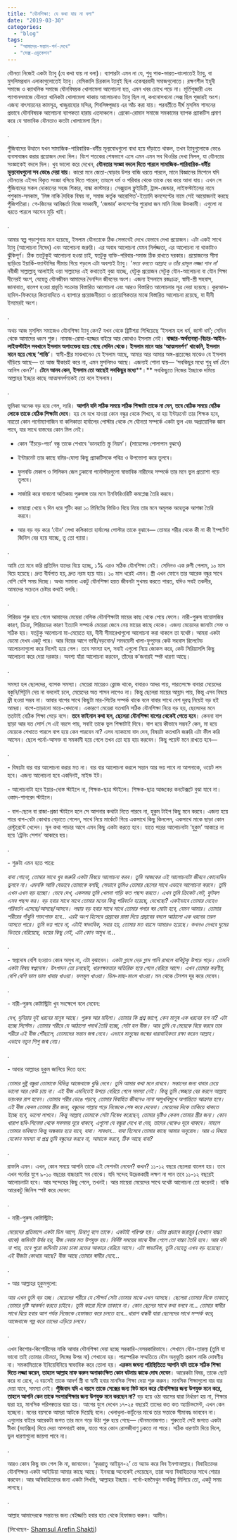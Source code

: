 ```yaml
---
title: "যৌনশিক্ষা: যে কথা যায় না বলা"
date: "2019-03-30"
categories: 
  - "blog"
tags: 
  - "আমাদের-সন্তান-পর্ন-দেখে"
  - "সেক্স-এডুকেশন"
---
```


যৌনতা নিজেই একটা ট্যাবু (যে কথা যায় না বলা)। ব্যাপারটা এমন না যে, শুধু পাক-ভারত-বাংলাতেই ট্যাবু, বা মুসলিমপ্রধান এলাকাগুলোতেই ট্যাবু। বেসিকালি চিরকাল ট্যাবুই ছিল একেশ্বরবাদী সমাজগুলোতে। রক্ষণশীল ইহুদী সমাজে ও ক্যাথলিক সমাজে যৌনবিষয়ক খোলামেলা আলোচনা হত, এমন খবর চোখে পড়ে না। মূর্তিপূজারী এবং প্যাগানসমাজে যৌনতা খানিকটা খোলামেলা থাকায় আলোচনাও ট্যাবু ছিল না, কখনোসখনো সেক্স ছিল পূজারই অংশ। এজন্য বাৎসায়নের কামসূত্র, খাজুরাহোর মন্দির, শিবলিঙ্গপূজায় এর আঁচ করা যায়। পরবর্তীতে দীর্ঘ মুসলিম শাসনের প্রভাবে যৌনবিষয়ক আলোচনা ব্যাপকতা হারায় এতদাঞ্চলে। গ্রেকো-রোমান সমাজে সমকামের ব্যাপক প্র্যাকটিস প্রমাণ করে যে স্বাভাবিক যৌনতাও কতটা খোলামেলা ছিল।

.

পুঁজিবাদের উত্থানে যখন সামাজিক-পারিবারিক-ধর্মীয় মূল্যবোধগুলো বাধা হয়ে দাঁড়াতে থাকল, তখন ট্যাবুগুলোকে ভেঙে ব্যবসাবান্ধব করার প্রয়োজন দেখা দিল। বিংশ শতকের শেষভাগে এসে এমন এমন সব থিওরির দেখা মিলল, যা যৌনতার সংজ্ঞাকেই বদলে দিল। খুব ভালো করে দেখেন, **যৌনতার সংজ্ঞা বদলে দিতে পারলে সামাজিক-পারিবারিক-ধর্মীয় মূল্যবোধগুলো সব ভেঙে দেয়া যায়**। কারো মনে জেতা-ঘোড়ার উপর বাজি ধরতে পারলে, মানে বিজ্ঞানের মিশেলে যদি যৌনতার এইসব বিকৃত সংজ্ঞা বসিয়ে দিতে পারেন; তাহলে ধর্ম ও পরিবার থেকে তাকে বের করে আনা যায়। এখন সে পুঁজিবাদের সকল দোকানের সহজ শিকার, বান্ধা কাস্টমার। সেক্সুয়াল ফ্লুইডিটি, ট্রান্স-জেন্ডার, লাইফস্টাইলের নামে পশুকাম-সমকাম, ‘লিঙ্গ নাকি দৈহিক বিষয় না, সমাজ কর্তৃক আরোপিত’-ইত্যাদি কনসেপ্টের নামে সেই আয়োজনই করছে পুঁজিপতিরা। গে-জিনের আবিষ্কর্তা নিজে সমকামী, ‘জেন্ডার’ কনসেপ্টের পুরোধা জন মানি নিজে উভকামী। এগুলো না ধরতে পারলে আসেন মুড়ি খাই।

.

আমার স্বল্প পড়াশুনায় মনে হয়েছে, ইসলাম যৌনতাকে ঠিক সেভাবেই দেখে যেভাবে দেখা প্রয়োজন। এটা একই সাথে ট্যাবু (আলোচনা নিষেধ) এবং আলোচনা জরুরি। এর অবাধ আলোচনা যেমন নির্লজ্জতা, এর আলোচনা না থাকাটাও ঝুঁকিপূর্ণ। ঠিক ততটুকুই আলোচনা হওয়া চাই, যতটুকু ব্যক্তি-পরিবার-সমাজ ঠিক রাখতে দরকার। প্রয়োজনের সীমা ছাড়িয়ে ইয়ার্কি-ফ্যান্টাসির সীমায় গিয়ে পড়লে এটা অবশ্যই ট্যাবু। ‘_সত্য বলতে আল্লাহ ও তাঁর রাসূল লজ্জা পান না_’ নবীজী সাল্লাল্লাহু আলাইহি ওয়া সাল্লামের এই কথাতেই বুঝা যাচ্ছে, যেটুকু প্রয়োজন সেটুকু যৌন-আলোচনা বা যৌন শিক্ষা দীনেরই অংশ, যেহেতু যৌনজীবন আমাদের দৈনন্দিন জীবনের অংশ। এজন্য ইসলামে রজঃচক্র, স্বামী-স্ত্রী সহবাস, জানাবাত, বালেগ হওয়া প্রভৃতি সংক্রান্ত বিস্তারিত আলোচনা এবং আরও বিস্তারিত আলোচনার সূত্র দেয়া হয়েছে। কুরআন-হাদিস-ফিকহের কিতাবাদিতে এ ব্যাপারে প্রয়োজনীয়তা ও প্রায়োগিকতার মাঝে বিস্তারিত আলোচনা রয়েছে, যা দীনী ইলমেরই অংশ।

.

অথচ আজ মুসলিম সমাজেও যৌনশিক্ষা ট্যাবু কেন? যখন থেকে ব্রিটিশরা শিখিয়েছে ‘ইসলাম হল ধর্ম, জাস্ট ধর্ম’; সেদিন থেকে আমাদের ধ্বংস শুরু। নামাজ-রোযা-হজ্জের বাইরে আর কোথাও ইসলাম নেই। **বাজার-অর্থব্যবস্থা-বিচার-আইন-লাইফস্টাইল সবখানে ইসলাম অপাংক্তেয় হয়ে গেছে সেদিন থেকে। ইসলাম মানে আর ‘আত্মসমর্পণ’ থাকেনি, ইসলাম মানে হয়ে গেছে ‘শান্তি’**। স্বামী-স্ত্রীর মাঝখানেও যে ইসলাম আছে, আমার আর আমার অঙ্গ-প্রত্যঙ্গের মাঝেও যে ইসলাম দাঁড়িয়ে আছে— তা আজ স্বীকারই করে না, এমন মুসলিমও আছে। এজন্যই শোনা যায়— ‘সবকিছুর মধ্যে শুধু ধর্ম টেনে আনিস কেন?’। **টেনে আনব কেন, ইসলাম তো আছেই সবকিছুর মধ্যে****।** সবকিছুতে নিজের ইচ্ছাকে দমিয়ে আল্লাহর ইচ্ছার কাছে আত্মসমর্পণকেই তো বলে ইসলাম।

.

ভূমিকা অনেক বড় হয়ে গেল, স্যরি। **আপনি যদি সঠিক সময়ে সঠিক শিক্ষাটা তাকে না দেন, তবে বেঠিক সময়ে বেঠিক লোকে তাকে বেঠিক শিক্ষাটা দেবে**। হয় সে বখে যাওয়া কোন বন্ধুর থেকে শিখবে, না হয় ইন্টারনেট তার শিক্ষক হবে, নয়তো কোন পর্নোম্যাগাজিন বা কলিকাতা হার্বালের পোস্টার থেকে সে যৌনতা সম্পর্কে একটা ভুল এবং অপ্রায়োগিক জ্ঞান পাবে, যার সাথে বাস্তবের কোন মিল নেই।

- কোন ‘ইঁচড়ে-পচা’ বন্ধু তাকে শেখাবে ‘ডানহাতি স্ক্রু নিয়ম’। (সায়েন্সের পোলাপান বুঝবে)
    
- ইন্টারনেট তার কাছে বমির-যোগ্য কিছু প্র্যাকটিসকে পবিত্র ও উপভোগ্য করে তুলবে।
    
- ফুলবডি মেকাপ ও সিলিকন জেল ঢুকানো পর্নোস্টারগুলো স্বাভাবিক নারীদেহ সম্পর্কে তার মনে ভুল প্রত্যাশা গড়ে তুলবে।
    
- সার্জারি করে বানানো অতিকায় পুরুষাঙ্গ তার মনে ইনফিরিওরিটি কমপ্লেক্স তৈরি করবে।
    
- ভায়াগ্রা খেয়ে ৭ দিন ধরে শুটিং করা ১০ মিনিটের ভিডিও বিয়ে নিয়ে তার মনে অমূলক অহেতুক আশঙ্কা তৈরি করবে।
    
- আর বড় বড় করে ‘যৌন’ লেখা কলিকাতা হার্বালের পোস্টার তাকে বুঝাবে— তোমার শরীর থেকে কী না কী ইম্পর্টেন্ট জিনিস বের হয়ে যাচ্ছে, তু তো গ্যায়া।
    

.

আমি তো মনে করি প্রতিদিন যাদের বিয়ে হচ্ছে, ১% এরও সঠিক যৌনশিক্ষা নেই। সেদিনও এক রুগী পেলাম, ১০ মাস বিয়ে হয়েছে। দ্রুত বীর্যপাত হয়, দ্রুত নরম হয়ে যায়। ১০ মাস ধরেই এমন। স্ত্রী এখন ফোনে তার আরেক বন্ধুর সাথে বেশি বেশি সময় দিচ্ছে। অথচ সামান্য একটু যৌনশিক্ষা হয়ত জীবনটা সুখময় করতে পারত, যদিও সবই তকদীর, আমাদের সচেতন চেষ্টার কথাই বলছি।

.

পিরিয়ড শুরু হয়ে গেলে আমাদের মেয়েরা বেসিক যৌনশিক্ষাটা মায়ের কাছ থেকে পেয়ে ফেলে। নারী-পুরুষ বায়োলজির কারণ, ক্রিয়া, পিরিয়ডের কারণ ইত্যাদি সম্পর্কে মেয়েরা জেনে নেয় মায়ের কাছে থেকে। এজন্য মেয়েদের জানাটা সেফ ও সঠিক হয়। যতটুকু আলোচনা মা-মেয়েতে হয়, দীনী সীমারেখাগুলো আলোচনা করা থাকলে তা যথেষ্ট। আমরা একটা ডেমো দেখব একটু পরে। আর বিয়ের আগে ভাবী/বড়বোন/ সমবয়েসী খালা-ফুপুদের কেউ সহবাস রিলেটেড আলোচনাগুলো করে দিলেই হয়ে গেল। তবে সমস্যা হল, সবাই এগুলো নিয়ে জোকস করে, কেউ সিরিয়াসলি কিছু আলোচনা করে দেয়া দরকার। অবশ্য যাঁরা আলোচনা করবেন, তাঁদের ক’জনারই স্পষ্ট ধারণা আছে।

.

সমস্যা হল ছেলেদের, ব্যাপক সমস্যা। মেয়েরা মায়েরও ক্লোজ থাকে, বাবারও আদর পায়, পারতপক্ষে বাবারা মেয়েদের বকুনি/পিটুনি দেয় না বললেই চলে, মেয়েদের অত শাসন লাগেও না। কিন্তু ছেলেরা মায়ের আহ্লাদ পায়, কিন্তু এসব বিষয়ে ফ্রী হওয়া সম্ভব না। আবার বাপের সাথে কিছুটা মার-পিটের সম্পর্ক থাকে বলে বাবার সাথে বেশ দূরত্ব নিয়েই বড় হই আমরা। বাপে-তাড়ানো মায়ে-খেদানো। একারণে মেয়েরা যতখানি সঠিক যৌনশিক্ষা নিয়ে বড় হয়, ছেলেদের মনে ততটাই বেঠিক শিক্ষা গেড়ে বসে। **তবে ফাইনাল কথা হল, ছেলেরা যৌনশিক্ষা বাপের থেকেই পেতে হবে**। কেননা বাপ ছাড়া আর যত সোর্স সে এই বয়সে পায়, সবাই তাকে ভুল শিক্ষাটাই দিবে। বাপ হয়ে কীভাবে সম্ভব? কেন, মা হয়ে মেয়েকে শেখাতে পারলে বাপ হয়ে কেন পারবেন না? এসব ন্যাকামো বাদ দেন, বিষয়টা কতখানি জরুরি এটা ফীল করি আসেন। ছেলে পর্নো-আসক্ত বা সমকামী হয়ে গেলে তখন তো হায় হায় করবেন। কিছু পয়েন্ট মনে রাখতে হবে—

.

\- বিষয়টা বার বার আলোচনা করার মত না। বার বার আলোচনা করলে সন্তান আর ভয় পাবে না আপনাকে, ওয়েট লস হবে। এজন্য আলোচনা হবে একদিনই, মাইন্ড ইট।

\- আলোচনাটা হবে ইয়ার-দোস্ত স্টাইলে না, শিক্ষক-ছাত্র স্টাইলে। শিক্ষক-ছাত্র আজকের কনটেক্সটে বুঝা যাবে না। ওস্তাদ-শাগরেদ স্টাইলে।

\- বাপ-ছেলে বা রাজা-প্রজা স্টাইলে হলে সে আপনার কথাটা নিতে পারবে না, হুকুম টাইপ কিছু মনে করবে। এজন্য হয়ে পারে বাপ-বেটা কোথায় বেড়াতে গেলেন, সাথে নিয়ে মার্কেটে গিয়ে একসাথে কিছু কিনলেন, একসাথে মাকে ছাড়া কোন রেস্টুরেন্টে খেলেন। মূল কথা পাড়ার আগে এমন কিছু একটা করতে হবে। যাতে পরের আলোচনাটা ‘হুকুম’ আকারে না হয়ে ‘ট্রেনিং সেশন’ আকারে হয়।

.

\- শুরুটা এমন হতে পারে:

_বাবা শোনো, তোমার সাথে খুব জরুরি একটা বিষয়ে আলোচনা করব। তুমি আজকের এই আলোচনাটা জীবনে কোনোদিন ভুলবে না। এমনকি আমি যেভাবে তোমাকে বলছি, সেভাবে তুমিও তোমার ছেলের সাথে এভাবে আলোচনা করবে। তুমি এখন এখন বড় হচ্ছো। ভেবে দেখ, একসময় তুমি খেলনা গাড়ি কত পছন্দ করতে। এখন তুমি ক্রিকেট সেট, ফুটবল এসব পছন্দ কর। বড় হবার সাথে সাথে তোমার মনের কিন্তু পরিবর্তন হয়েছে, দেখেছো? একইভাবে তোমার দেহেও পরিবর্তন এসেছে/আসছে/আসবে। লম্বায় বড় হবার সাথে সাথে তোমার গলার স্বর মোটা হবে, যেমন আমার। তোমার শরীরের গাঁথুনি শক্তপোক্ত হবে… এরই অংশ হিসেবে প্রস্রাবের রাস্তা দিয়ে প্রস্রাবের বদলে আঠালো এক ধরনের তরল আসতে পারে। তুমি ভয় পাবে না, এটাই স্বাভাবিক, সবার হয়, তোমার মত বয়সে আমারও হয়েছে। কখনও দেখবে ঘুমের ভিতরে বেরিয়েছে, ভয়ের কিছু নেই, এটা কোন অসুখ না…_

.

\- স্বপ্নদোষ বেশি হওয়াও কোন অসুখ না, এটা বুঝাবেন। _একটা গ্লাসে দেড় গ্লাস পানি রাখলে বাকিটুকু উপচে পড়ে। তেমনি একটা বিষয় স্বপ্নদোষ। উৎপাদন তো চলছেই, ধারণক্ষমতার অতিরিক্ত হয়ে গেলে বেরিয়ে আসে। এখন তোমার করণীয়, বেশি বেশি ভাল ভাল খাবার খাওয়া। ফলমূল খাওয়া। ডিম-মাছ-মাংস খাওয়া।_ মন থেকে টেনশন দূর করে দেবেন।

.

\- নারী-পুরুষ কেমিস্ট্রিটা খুব সংক্ষেপে বলে দেবেন:

_দেখ, দুনিয়ায় দুই ধরনের মানুষ আছে। পুরুষ আর মহিলা। তোমার কি প্রশ্ন জাগে, কেন মানুষ এক ধরনের হল না? এটা হচ্ছে সিস্টেম। তোমার শরীরে যে আঠালো পদার্থ তৈরি হচ্ছে, সেটা হল বীজ। আর তুমি যে মেয়েকে বিয়ে করবে তার শরীরে এই বীজ পৌঁছালে, তোমাদের সন্তান জন্ম নেবে। এভাবে মানুষের জন্মের ধারাবাহিকতা রক্ষা করেন আল্লাহ। এভাবে নতুন শিশু জন্ম নেয়।_

.

\- আবার আল্লাহর হুকুম জানিয়ে দিতে হবে:

_তোমার দুষ্টু বন্ধুরা তোমাকে বিভিন্ন আজেবাজে বুদ্ধি দেবে। তুমি আমার কথা মনে রাখবে। সন্তানের জন্য বাবার চেয়ে ভালো আর কেউ চায় না। এই বীজ এমনিতেই উপচে বেরিয়ে গেলে সমস্যা নেই। কিন্তু তুমি স্বেচ্ছায় বের করলে আল্লাহ ভয়ংকর রাগ হবেন। তোমার শরীর ভেঙে পড়বে, তোমার বিবাহিত জীবনেও নানা অসুখবিসুখে অশান্তিতে আক্রান্ত হবে। এই বীজ কেবল তোমার স্ত্রীর জন্য, বন্ধুদের পাল্লায় পড়ে নিজেকে শেষ করে দেবেনা। মেয়েদের দিকে তাকিয়ে থাকতে ইচ্ছে হবে, ভালো লাগবে। কিন্তু আল্লাহ তোমাকে সেটা নিষেধ করেছেন, তোমার দৃষ্টিও কেবল তোমার স্ত্রীর জন্য। কোন খারাপ ছবি-সিনেমা থেকে সবসময় দূরে থাকবে, এগুলো যে বন্ধুরা দেখে বা দেয়, তাদের থেকেও দূরে থাকবে। নাহলে তোমার ভবিষ্যত কিন্তু অন্ধকার হয়ে যাবে, বাবা। সাবধান… বাবা হিসেবে তোমার কাছে আমার অনুরোধ। আর এ বিষয়ে যেকোন সমস্যা বা প্রশ্ন তুমি বন্ধুদের করবে না, আমাকে করবে, ঠিক আছে বাবা?_

.

রাফলি এমন। এখন, কোন সময়ে আপনি তাকে এই সেশনটা নেবেন? কখন? ১১-১২ বছরে ছেলেরা বালেগ হয়। তবে এখন পর্নোর যুগে ৯-১০ বছরের বাচ্চারাই সব বোঝে। যদি সন্দেহ উদ্রেককারী লক্ষণ না পান তবে ১১-১২ বছরেই আলোচনাটা হবে। আর সন্দেহের কিছু পেলে, তখনই। আর মায়েরা মেয়েদের সাথে যথেষ্ট আলোচনা তো করেনই। বাকি আরেকটু জিনিস স্পষ্ট করে দেবেন:

.

\- নারী-পুরুষ কেমিস্ট্রিটা:

_মেয়েদের প্রতিমাসে একটা ডিম আসে, ডিম্বাণু বলে তাকে। একটাই পরিপক্ব হয়। ওটার প্রভাবে জরায়ুর (যেখানে বাচ্চা থাকে) জমিনটা উর্বর হয়, বীজ নেবার মত উপযুক্ত হয়। নির্দিষ্ট সময়ের মাঝে বীজ পেলে তো বাচ্চা তৈরি হবে। আর যদি না পায়, তবে পুরো জমিনটা চাকা চাকা রক্তের আকারে বেরিয়ে আসে। এটা স্বাভাবিক, তুমি যেহেতু এখন বড় হয়েছো। এই বীজটা কোথায় আছে? বীজ আছে তোমার স্বামীর দেহে…_

.

\- আর আল্লাহর হুকুমগুলো:

_আর এখন তুমি বড় হচ্ছ। মেয়েদের শরীরে যে সৌন্দর্য সেটা তোমার মাঝে এখন আসছে। ছেলেরা তোমার দিকে তাকাবে, তোমার দৃষ্টি আকর্ষণ করতে চাইবে। তুমি কারো দিকে তাকাবে না। কোন ছেলের সাথে কথা বলবে না… তোমার স্বামীর সাথে বিয়ে হবার আগ পর্যন্ত নিজেকে হেফাজত করে চলতে হবে…খারাপ বান্ধবী যারা ছেলেদের সাথে সম্পর্ক করে, আজেবাজে গল্প করে তাদের এড়িয়ে চলবে।_

.

এখন কিশোর-কিশোরীদের নাকি আবার যৌনশিক্ষা দেয়া হচ্ছে সরকারি-বেসরকারিভাবে। সেখানে যৌন-তারল্য (তুমি যা ভাবো তাই তোমার যৌনতা, লিঙ্গের উপর না) শেখানো হয়। পারস্পরিক সম্মতিতে যৌন অনুভূতি প্রকাশ নাকি দোষণীয় না। সমকামিতাকে ইনিয়েবিনিয়ে স্বাভাবিক করে তোলা হয়। **এরকম জঘন্য পরিস্থিতিতে আপনি যদি তাকে সঠিক শিক্ষা দিতে লজ্জা করেন, তাহলে আল্লাহ মাফ করুন অনাকাংক্ষিত কোন ঘটনায় কাকে দোষ দেবেন**। আরেকটা বিষয়, তাকে ছোট করে না রেখে, এ বয়সেই তাকে আদর্শ স্ত্রী বা স্বামী হবার মানসিক শিক্ষা দেয়া শুরু করুন। মানসিক শিক্ষাগুলো বার বার দেয়া যাবে, সমস্যা নেই। **পুঁজিবাদ যদি এ বয়সে তাকে সেক্সের জন্য ফিট মনে করে যৌনশিক্ষার জন্য উপযুক্ত মনে করে, তাহলে আপনি কেন তাকে সংসারশিক্ষার জন্য উপযুক্ত মনে করছেন না?** বড় হয়ে ওঠা বয়সের দ্বারা নির্ধারণ হয় না, শিক্ষার দ্বারা হয়, মানসিক পরিপক্বতার দ্বারা হয়। আগের যুগে দেখেন ১৭-২৫ বছরেই তাদের কত কত অ্যাচিভমেন্ট, এখন কেন হচ্ছেনা। মনের বয়সকে আমরা আটকে দিয়েছি বলে। খেলাধুলা-কার্টুনের মাঝে তার সত্তাকে সীমাবদ্ধ ভাববেন না। এগুলোর বাইরে আরেকটা জগত তার মনে গড়ে উঠা শুরু হয়ে গেছে— যৌনমনোজগত। শুরুতেই সেই জগতে একটা টীকা (ভ্যাক্সিন) দিয়ে দেয়া আপনারই কাজ, যাতে পরে কোন রোগজীবাণু ঢুকতে না পারে। সঠিক ধারণাটা দিয়ে দিলে, ভুল ধারণাগুলো জায়গা পাবে না।

.

আরও কোন কিছু বাদ গেল কি না, জানাবেন। ‘কুররাতু আইয়ুন-২’ তে অ্যাড করে দিব ইনশাআল্লাহ। বিবাহিতদের যৌনশিক্ষার একটা আইডিয়া আমার কাছে আছে। ইনবক্সে অনেকেই পেয়েছেন, তারা অন্য বিবাহিতদের সাথে শেয়ার করবেন। আর অবিবাহিতদের জন্য একটা লিখছি, আল্লাহর ইচ্ছায়। পর্নো-হস্তমৈথুন সবকিছু মিলিয়ে তো, একটু সময় লাগছে।

.

আল্লাহ আমাদেরকে সন্তানের জন্য বেইজ্জতি হবার হাত থেকে হিফাজত করুন। আমীন।

(লিখেছেন- [Shamsul Arefin Shakti](https://www.facebook.com/shamsul.shakti?eid=ARCUGSUQRdssKwmiAGOVI3Iw90xoSHw8SereG3Zubg5nFt_XRGM_p1bLHdUJKTEn2XfPwTNCivofy2Bw))
